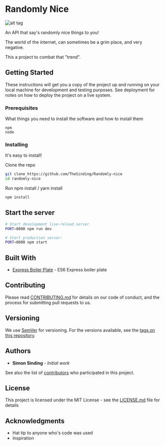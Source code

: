 # Randomly Nice
![alt tag](https://ptpb.pw/2-Qw.png)

An API that say's randomly nice things to you!

The world of the internet, can sometimes be a grim place, and very negative.

This a project to combat that "trend".


## Getting Started

These instructions will get you a copy of the project up and running on your local machine for development and testing purposes. See deployment for notes on how to deploy the project on a live system.

### Prerequisites

What things you need to install the software and how to install them

```
npm
node
```

### Installing

It's easy to install!

Clone the repo

```sh
git clone https://github.com/TheSinding/Randomly-nice 
cd randomly-nice
```

Run npm install / yarn install

```sh
npm install
```

Start the server
---------------

```sh
# Start development live-reload server
PORT=8080 npm run dev

# Start production server:
PORT=8080 npm start
```

## Built With

* [Express Boiler Plate](https://github.com/developit/express-es6-rest-api/) - ES6 Express boiler plate 

## Contributing

Please read [CONTRIBUTING.md](https://gist.github.com/PurpleBooth/b24679402957c63ec426) for details on our code of conduct, and the process for submitting pull requests to us.

## Versioning

We use [SemVer](http://semver.org/) for versioning. For the versions available, see the [tags on this repository](https://github.com/your/project/tags). 

## Authors

* **Simon Sinding** - *Initial work* 

See also the list of [contributors](https://github.com/your/project/contributors) who participated in this project.

## License

This project is licensed under the MIT License - see the [LICENSE.md](LICENSE.md) file for details

## Acknowledgments

* Hat tip to anyone who's code was used
* Inspiration
